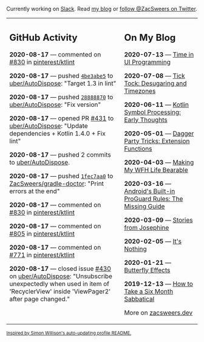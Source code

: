 Currently working on [Slack](https://slack.com/). Read [my blog](https://zacsweers.dev/) or [follow @ZacSweers on Twitter](https://twitter.com/ZacSweers).

<table><tr><td valign="top" width="60%">

## GitHub Activity
<!-- githubActivity starts -->
**2020-08-17** — commented on [#830](https://github.com/pinterest/ktlint/issues/830#issuecomment-675196161) in [pinterest/ktlint](https://api.github.com/repos/pinterest/ktlint)

**2020-08-17** — pushed [`4be3abe5`](https://github.com/uber/AutoDispose/commit/4be3abe517704f6ca7320f72335516a7aa16c3f6) to [uber/AutoDispose](https://api.github.com/repos/uber/AutoDispose): "Target 1.3 in lint"

**2020-08-17** — pushed [`28888870`](https://github.com/uber/AutoDispose/commit/288888703ae8e833344e6d0b51414cf3bccde9bc) to [uber/AutoDispose](https://api.github.com/repos/uber/AutoDispose): "Fix version"

**2020-08-17** — opened PR [#431](https://api.github.com/repos/uber/AutoDispose/pulls/431) to [uber/AutoDispose](https://api.github.com/repos/uber/AutoDispose): "Update dependencies + Kotlin 1.4.0 + Fix lint"

**2020-08-17** — pushed 2 commits to [uber/AutoDispose](https://api.github.com/repos/uber/AutoDispose).

**2020-08-17** — pushed [`1fec7aa0`](https://github.com/ZacSweers/gradle-doctor/commit/1fec7aa02efecab981747fc9fb7e568f7cc70223) to [ZacSweers/gradle-doctor](https://api.github.com/repos/ZacSweers/gradle-doctor): "Print errors at the end"

**2020-08-17** — commented on [#830](https://github.com/pinterest/ktlint/issues/830#issuecomment-675156832) in [pinterest/ktlint](https://api.github.com/repos/pinterest/ktlint)

**2020-08-17** — commented on [#805](https://github.com/pinterest/ktlint/issues/805#issuecomment-675156070) in [pinterest/ktlint](https://api.github.com/repos/pinterest/ktlint)

**2020-08-17** — commented on [#771](https://github.com/pinterest/ktlint/issues/771#issuecomment-675155750) in [pinterest/ktlint](https://api.github.com/repos/pinterest/ktlint)

**2020-08-17** — closed issue [#430](https://api.github.com/repos/uber/AutoDispose/issues/430) on [uber/AutoDispose](https://api.github.com/repos/uber/AutoDispose): "Unsubscribe unexpectedly when used in item of 'RecyclerView' inside 'ViewPager2' after page changed."
<!-- githubActivity ends -->
</td><td valign="top" width="40%">

## On My Blog
<!-- blog starts -->
**2020-07-13** — [Time in UI Programming](https://www.zacsweers.dev/time-in-ui/)

**2020-07-08** — [Tick Tock: Desugaring and Timezones](https://www.zacsweers.dev/ticktock-desugaring-timezones/)

**2020-06-11** — [Kotlin Symbol Processing: Early Thoughts](https://www.zacsweers.dev/kotlin-symbol-processor-early-thoughts/)

**2020-05-01** — [Dagger Party Tricks: Extension Functions](https://www.zacsweers.dev/dagger-party-tricks-extension-functions/)

**2020-04-03** — [Making My WFH Life Bearable](https://www.zacsweers.dev/making-wfh-life-bearable/)

**2020-03-16** — [Android's Built-in ProGuard Rules: The Missing Guide](https://www.zacsweers.dev/android-proguard-rules/)

**2020-03-09** — [Stories from Josephine](https://www.zacsweers.dev/stories-from-josephine/)

**2020-02-05** — [It's Nothing](https://www.zacsweers.dev/its-nothing/)

**2020-01-21** — [Butterfly Effects](https://www.zacsweers.dev/butterfly-effects/)

**2019-12-13** — [How to Take a Six Month Sabbatical](https://www.zacsweers.dev/how-to-take-a-six-month-sabbatical/)
<!-- blog ends -->
More on [zacsweers.dev](https://zacsweers.dev/)
</td></tr></table>

<sub><a href="https://simonwillison.net/2020/Jul/10/self-updating-profile-readme/">Inspired by Simon Willison's auto-updating profile README.</a></sub>